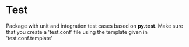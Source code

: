 # Test #

Package with unit and integration test cases based on **py.test**.
Make sure that you create a 'test.conf' file using the template given
in 'test.conf.template'

